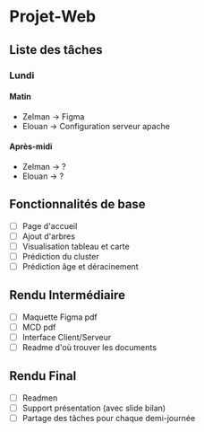 # Projet-Web

## Liste des tâches

### Lundi

#### Matin

- Zelman -> Figma
- Elouan -> Configuration serveur apache

#### Après-midi

- Zelman -> ?
- Elouan -> ?

## Fonctionnalités de base

- [ ] Page d'accueil
- [ ] Ajout d'arbres
- [ ] Visualisation tableau et carte
- [ ] Prédiction du cluster
- [ ] Prédiction âge et déracinement

## Rendu Intermédiaire

- [ ] Maquette Figma pdf
- [ ] MCD pdf
- [ ] Interface Client/Serveur
- [ ] Readme d'où trouver les documents

## Rendu Final

- [ ] Readmen
- [ ] Support présentation (avec slide bilan)
- [ ] Partage des tâches pour chaque demi-journée
